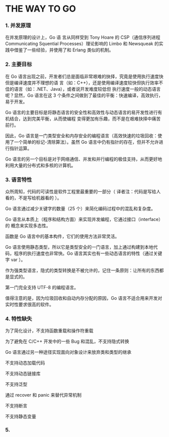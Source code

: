 # THE WAY TO GO

### 1. 并发原理

在并发原理的设计上，Go 语 言从同样受到 Tony Hoare 的 CSP（通信序列进程 Communicating Squential Processes）理论影响的 Limbo 和 Newsqueak 的实践中借鉴了一些经验，并使用了和 Erlang 类似的机制。

### 2. 主要目标

在 Go 语言出现之前，开发者们总是面临非常艰难的抉择，究竟是使用执行速度快但是编译速度并不理想的语 言（如：C++），还是使用编译速度较快但执行效率不佳的语言（如：.NET、Java），或者说开发难度较低但 执行速度一般的动态语言呢？显然，Go 语言在这 3 个条件之间做到了最佳的平衡：快速编译，高效执行，易于开发。

Go 语言的主要目标是将静态语言的安全性和高效性与动态语言的易开发性进行有机结合，达到完美平衡，从而使编程 变得更加有乐趣，而不是在艰难抉择中痛苦前行。

因此，Go 语言是一门类型安全和内存安全的编程语言（高效快速的垃圾回收：使用了一个简单的标记-清除算法）。虽然 Go 语言中仍有指针的存在，但并不允许进行指针运算。

Go 语言的另一个目标是对于网络通信、并发和并行编程的极佳支持，从而更好地利用大量的分布式和多核的计算机。

### 3. 语言特性

众所周知，代码的可读性是软件工程里最重要的一部分（ 译者注：代码是写给人看的，不是写给机器看的 ）。

Go 语言通过减少关键字的数量（25 个）来简化编码过程中的混乱和复杂度。

Go 语言从本质上（程序和结构方面）来实现并发编程，它通过接口（interface）的 概念来实现多态性。

函数是 Go 语言中的基本构件，它们的使用方法非常灵活。

Go 语言使用静态类型，所以它是类型安全的一门语言，加上通过构建到本地代码，程序的执行速度也非常快。Go 语言其实也有一些动态语言的特性（通过关键字 var ）。

作为强类型语言，隐式的类型转换是不被允许的，记住一条原则：让所有的东西都是显式的。

第一门完全支持 UTF-8 的编程语言。

值得注意的是，因为垃圾回收和自动内存分配的原因，Go 语言不适合用来开发对实时性要求很高的软件。

### 4. 特性缺失

为了简化设计，不支持函数重载和操作符重载

为了避免在 C/C++ 开发中的一些 Bug 和混乱，不支持隐式转换

Go 语言通过另一种途径实现面向对象设计来放弃类和类型的继承

不支持动态加载代码

不支持动态链接库

不支持泛型

通过 recover 和 panic 来替代异常机制

不支持断言

不支持静态变量

### 5. 